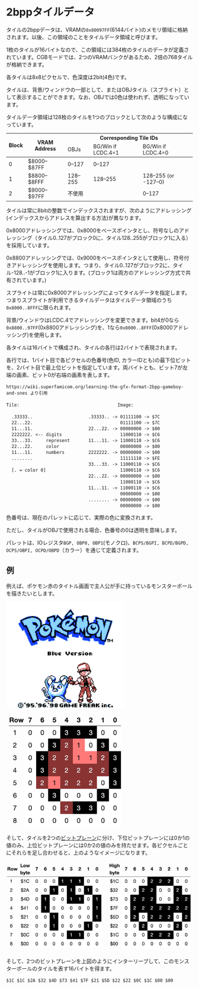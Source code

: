 # 2bppタイルデータ

タイルの2bppデータは、VRAMの`0x80097FF`(6144バイト)のメモリ領域に格納されます。以後、この領域のことをタイルデータ領域と呼びます。

1枚のタイルが16バイトなので、この領域には384枚のタイルのデータが定義されています。CGBモードでは、2つのVRAMバンクがあるため、2倍の768タイルが格納できます。

各タイルは8x8ピクセルで、色深度は2bit(4色)です。

タイルは、背景/ウィンドウの一部として、またはOBJタイル（スプライト）として表示することができます。なお、OBJでは0色は使われず、透明になっています。

タイルデータ領域は128枚のタイルを1つのブロックとして次のような構成になっています。

<table>
  <thead>
    <tr>
      <th rowspan="2">Block</th>
      <th rowspan="2">VRAM Address</th>
      <th colspan="3">Corresponding Tile IDs</th>
    </tr>
    <tr>
      <td>OBJs</td>
      <td>BG/Win if LCDC.4=1</td>
      <td>BG/Win if LCDC.4=0</td>
    </tr>
  </thead>
  <tbody>
    <tr>
      <td>0</td>
      <td>$8000&ndash;$87FF</td>
      <td>0&ndash;127</td>
      <td>0&ndash;127</td>
      <td></td>
    </tr>
    <tr>
      <td>1</td>
      <td>$8800&ndash;$8FFF</td>
      <td>128&ndash;255</td>
      <td>128&ndash;255</td>
      <td>
        128&ndash;255 (or -127&ndash;0)
      </td>
    </tr>
    <tr>
      <td>2</td>
      <td>$9000&ndash;$97FF</td>
      <td colspan="2">不使用</td>
      <td>0&ndash;127</td>
    </tr>
  </tbody>
</table>

タイルは常に8bitの整数でインデックスされますが、次のようにアドレッシング(インデックスからアドレスを算出する方法)が異なります。

0x8000アドレッシングでは、0x8000をベースポインタとし、符号なしのアドレッシング（タイル0..127がブロック0に、タイル128..255がブロック1に入る）を採用しています。

0x8800アドレッシングでは、0x9000をベースポインタとして使用し、符号付きアドレッシングを使用します。つまり、タイル0..127がブロック2に、タイル-128..-1がブロック1に入ります。(ブロック1は両方のアドレッシング方式で共有されています。)

スプライトは常に0x8000アドレッシングによってタイルデータを指定します。つまりスプライトが利用できるタイルデータはタイルデータ領域のうち`0x8000..8FFF`に限られます。

背景/ウィンドウはLCDC.4でアドレッシングを変更できます。bit4が0なら`0x8800..97FF`(0x8800アドレッシング)を、1なら`0x8000..8FFF`(0x8000アドレッシング)を使用します。

各タイルは16バイトで構成され、タイルの各行は2バイトで表現されます。

各行では、1バイト目で各ピクセルの色番号(色ID, カラーIDとも)の最下位ビットを、2バイト目で最上位ビットを指定しています。両バイトとも、ビット7が左端の画素、ビット0が右端の画素を表します。

```
https://wiki.superfamicom.org/learning-the-gfx-format-2bpp-gameboy-and-snes より引用

Tile:                                     Image:

  .33333..                     .33333.. -> 01111100 -> $7C
  22...22.                                 01111100 -> $7C
  11...11.                     22...22. -> 00000000 -> $00
  2222222. <-- digits                      11000110 -> $C6
  33...33.     represent       11...11. -> 11000110 -> $C6
  22...22.     color                       00000000 -> $00
  11...11.     numbers         2222222. -> 00000000 -> $00
  ........                                 11111110 -> $FE
                               33...33. -> 11000110 -> $C6
  [. = color 0]                            11000110 -> $C6
                               22...22. -> 00000000 -> $00
                                           11000110 -> $C6
                               11...11. -> 11000110 -> $C6
                                           00000000 -> $00
                               ........ -> 00000000 -> $00
                                           00000000 -> $00
```

色番号は、現在のパレットに応じて、実際の色に変換されます。

ただし、タイルがOBJで使用される場合、色番号の0は透明を意味します。

パレットは、IOレジスタ`BGP, OBP0, OBP1`(モノクロ)、`BCPS/BGPI, BCPD/BGPD, OCPS/OBPI, OCPD/OBPD`（カラー）を通じて定義されます。

## 例

例えば、ポケモン赤のタイトル画面で主人公が手に持っているモンスターボールを描きたいとします。

![](../images/pokeblue_ball.png)

<img src="../images/2bpp_0.png" width="320" />

そして、タイルを2つの[ビットプレーン](https://ja.wikipedia.org/wiki/%E3%83%93%E3%83%83%E3%83%88%E3%83%97%E3%83%AC%E3%83%BC%E3%83%B3)に分け、下位ビットプレーンには0か1の値のみ、上位ビットプレーンには0か2の値のみを持たせます。各ピクセルごとにそれらを足し合わせると、上のようなイメージになります。

<img src="../images/2bpp_1.png" width="640" />

そして、2つのビットプレーンを上図のようにインターリーブして、このモンスターボールのタイルを表す16バイトを得ます。

```
$1C $1C $2A $32 $4D $73 $41 $7F $21 $5D $22 $22 $0C $1C $00 $00
```

